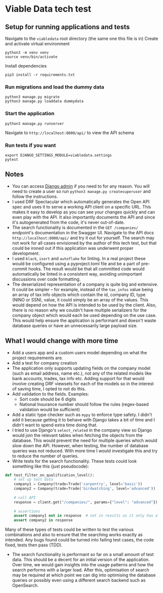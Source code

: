 # Viable Data tech test
## Setup for running applications and tests
Navigate to the `viabledata` root directory (the same one this file is in)
Create and activate virtual environment
```
python3 -m venv venv
source venv/bin/activate
```
Install dependencies
```
pip3 install -r requirements.txt
```

### Run migrations and load the dummy data
```
python3 manage.py migrate
python3 manage.py loaddata dummydata
```
### Start the application
```
python3 manage.py runserver
```

Navigate to `http://localhost:8000/api/` to view the API schema

### Run tests if you want
```
export DJANGO_SETTINGS_MODULE=viabledata.settings
pytest
```

## Notes
* You can access [Django admin](http://localhost:8000/admin/) if you need to for any reason. You will need to create a user so run `python3 manage.py createsuperuser` and follow the instructions.
* I used DRF Spectacular which automatically generates the Open API spec and uses it to serve a working API client on a specific URL. This makes it easy to develop as you can see your changes quickly and can even play with the API. It also importantly documents the API and since it's autogenerated from the code, it's never out-of-date.
* The search functionality is documented in the `GET /companies/` endpoint's documentation in the Swagger UI. Navigate to the API docs `http://localhost:8000/api/` and try it out for yourself. The search may not work for all cases envisioned by the author of this tech test, but that could be ironed out if this application was underwent proper development.
* I used `black`, `isort` and `autoflake` for linting. In a real project these would be configured using a pyproject.toml file and be a part of pre-commit hooks. The result would be that all committed code would automatically be linted in a consistent way, avoiding unimportant discussions over code formatting.
* The deserialized representation of a company is quite big and extensive. It could be simpler – for example, instead of the `tax_infos` value being an array of tax info objects which contain the id, company ID, type (NINO or SSN), value, it could simply be an array of the values. This would depend on how the API is intended to be used by the client. Also, there is no reason why we couldn't have multiple serializers for the company object which would each be used depending on the use case. This would help ensure the application is performant and doesn't waste database queries or have an unnecessarily large payload size. 

## What I would change with more time
* Add a users app and a custom users model depending on what the project requirements are.
* Add a test for company creation
* The application only supports updating fields on the company model (such as email address, name etc.), not any of the related models like bank accounts, trades, tax info etc. Adding support for that would involve creating DRF viewsets for each of the models so in the interest of saving time, I opted to not do this.
* Add validation to the fields. Examples:
  * Sort code should be 6 digits
  * National Insurance number should follow the rules (regex-based validation would be sufficient)
* Add a static type checker such as `mypy` to enforce type safety. I didn't add it because getting it to behave with Django takes a bit of time and I didn't want to spend extra time doing that. 
* I tried to use Django's `select_related` in the company view so Django would join the relevant tables when fetching the objects from the database. This would prevent the need for multiple queries which would slow down the API. However, when testing, the number of database queries was not reduced. With more time I would investigate this and try to reduce the number of queries.
* Write tests for the search functionality. These tests could look something like this (just pseudocode):
```python
def test_filter_on_qualification_level():
    # set up test data
    company1 = Company(trade=Trade('carpentry', level='basic'))
    company2 = Company(trade=Trade('birdwatching', level='advanced'))
    
    # call API
    response = client.get("/companies/", params={"level": "advanced"})
    
    # assertions
    assert company1 not in response  # not in results as it only has a basic trade
    assert company2 in response
```
Many of these types of tests could be written to test the various combinations and also to ensure that the searching works exactly as intended. Any bugs found could be turned into failing test cases, the code fixed, tests then pass (TDD).
* The search functionality is performant so far on a small amount of test data. This should be a decent for an initial version of the application. Over time, we would gain insights into the usage patterns and how the search performs with a larger load. After this, optimisation of search may be required at which point we can dig into optimising the database queries or possibly even using a different search backend such as OpenSearch.